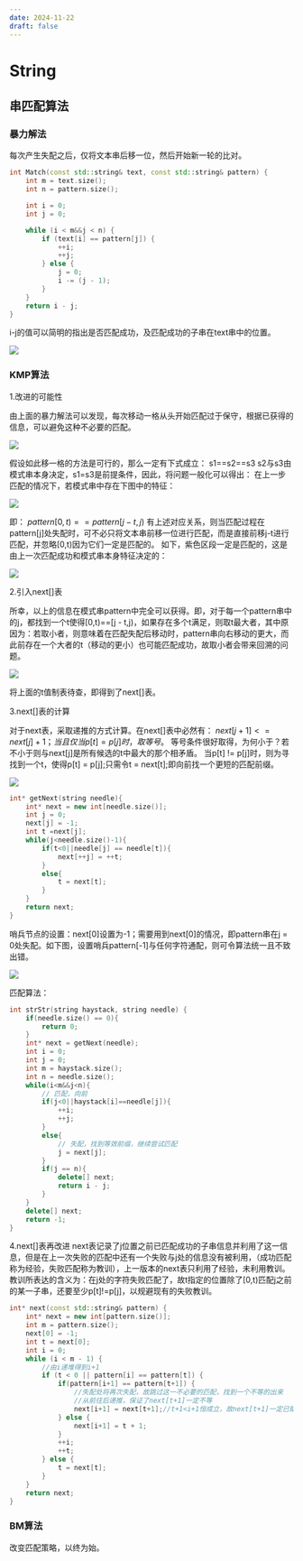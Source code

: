 ```yaml
---
date: 2024-11-22
draft: false
---
```


# String

<!-- more -->

## 串匹配算法
### 暴力解法
每次产生失配之后，仅将文本串后移一位，然后开始新一轮的比对。

```cpp
int Match(const std::string& text, const std::string& pattern) {
	int m = text.size();
	int n = pattern.size();

	int i = 0;
	int j = 0;

	while (i < m&&j < n) {
		if (text[i] == pattern[j]) {
			++i;
			++j;
		} else {
			j = 0;
			i -= (j - 1);
		}
	}
	return i - j;
}
```

i-j的值可以简明的指出是否匹配成功，及匹配成功的子串在text串中的位置。

![](./images/strStr_0.png)

### KMP算法

1.改进的可能性

由上面的暴力解法可以发现，每次移动一格从头开始匹配过于保守，根据已获得的信息，可以避免这种不必要的匹配。

![](./images/strStr_1.png)

假设如此移一格的方法是可行的，那么一定有下式成立：
s1==s2==s3
s2与s3由模式串本身决定，s1=s3是前提条件，因此，将问题一般化可以得出：
在上一步匹配的情况下，若模式串中存在下图中的特征：

![](./images/strStr_2.png)

即：
        $pattern[0,t)==pattern[j- t,j)$
有上述对应关系，则当匹配过程在pattern[j]处失配时，可不必只将文本串前移一位进行匹配，而是直接前移j-t进行匹配，并忽略[0,t)因为它们一定是匹配的。
如下，紫色区段一定是匹配的，这是由上一次匹配成功和模式串本身特征决定的：

![](./images/strStr_3.png)

2.引入next[]表

所幸，以上的信息在模式串pattern中完全可以获得。即，对于每一个pattern串中的j，都找到一个t使得[0,t)==[j - t,j)，如果存在多个t满足，则取t最大者，其中原因为：若取小者，则意味着在匹配失配后移动时，pattern串向右移动的更大，而此前存在一个大者的t（移动的更小）也可能匹配成功，故取小者会带来回溯的问题。

![](./images/strStr_4.png)

将上面的t值制表待查，即得到了next[]表。

3.next[]表的计算

对于next表，采取递推的方式计算。在next[]表中必然有：
$next[j+1]<=next[j]+1；  当且仅当p[t] = p[j]时，取等号。$
等号条件很好取得，为何小于？若不小于则与next[j]是所有候选的t中最大的那个相矛盾。
当p[t] != p[j]时，则为寻找到一个t，使得p[t] = p[j];只需令t = next[t];即向前找一个更短的匹配前缀。

![](./images/strStr_5.png)

```cpp
int* getNext(string needle){
    int* next = new int[needle.size()];
    int j = 0;
    next[j] = -1;
    int t =next[j];
    while(j<needle.size()-1){
        if(t<0||needle[j] == needle[t]){
            next[++j] = ++t;
        }
        else{
            t = next[t];
        }
    }
    return next;
}
```

哨兵节点的设置：next[0]设置为-1；需要用到next[0]的情况，即pattern串在j = 0处失配。如下图，设置哨兵pattern[-1]与任何字符通配，则可令算法统一且不致出错。

![](./images/strStr_6.png)

匹配算法：
```cpp
int strStr(string haystack, string needle) {
    if(needle.size() == 0){
        return 0;
    }
    int* next = getNext(needle);
    int i = 0;
    int j = 0;
    int m = haystack.size();
    int n = needle.size();
    while(i<m&&j<n){
        // 匹配，向前
        if(j<0||haystack[i]==needle[j]){
            ++i;
            ++j;
        }
        else{
            // 失配，找到等效前缀，继续尝试匹配
            j = next[j];
        }
        if(j == n){
            delete[] next;
            return i - j;
        }
    }
    delete[] next;
    return -1;
}
```

4.next[]表再改进
next表记录了j位置之前已匹配成功的子串信息并利用了这一信息，但是在上一次失败的匹配中还有一个失败与j处的信息没有被利用，（成功匹配称为经验，失败匹配称为教训），上一版本的next表只利用了经验，未利用教训。教训所表达的含义为：在j处的字符失败匹配了，故t指定的位置除了[0,t)匹配j之前的某一子串，还要至少p[t]!=p[j]，以规避现有的失败教训。

```cpp
int* next(const std::string& pattern) {
	int* next = new int[pattern.size()];
	int m = pattern.size();
	next[0] = -1;
	int t = next[0];
	int i = 0;
	while (i < m - 1) {
        //由i递堆得到i+1
		if (t < 0 || pattern[i] == pattern[t]) {
			if(pattern[i+1] == pattern[t+1]) {
				//失配处将再次失配，故跳过这一不必要的匹配，找到一个不等的出来
				//从前往后递推，保证了next[t+1]一定不等
				next[i+1] = next[t+1];//t+1<i+1恒成立，故next[t+1]一定已赋值
			} else {
				next[i+1] = t + 1;
			}
			++i;
			++t;
		} else {
			t = next[t];
		}
	}
	return next;
}
```

### BM算法

改变匹配策略，以终为始。